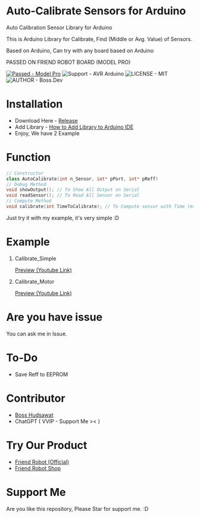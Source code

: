 # Auto-Calibrate Sensors for Arduino
Auto Calibration Sensor Library for Arduino

This is Arduino Library for Calibrate, Find (Middle or Avg. Value) of Sensors.

Based on Arduino, Can try with any board based on Arduino

PASSED ON FRIEND ROBOT BOARD (MODEL PRO)

[![Passed - Model Pro](https://img.shields.io/badge/Passed-Model_Pro-2ea44f)](http://www.friendrobotshop.com/product/65/board-model-pro)
![Support - AVR Arduino](https://img.shields.io/badge/Support-AVR_Arduino-2ea44f)
![LICENSE - MIT](https://img.shields.io/badge/LICENSE-MIT-2ea44f)
![AUTHOR - Boss.Dev](https://img.shields.io/badge/AUTHOR-Boss.Dev-2ea44f)
# Installation

- Download Here - <a href="https://github.com/BossBoxing/autocalibration_sensor/releases">Release</a>
- Add Library - <a href="https://support.arduino.cc/hc/en-us/articles/5145457742236-Add-libraries-to-Arduino-IDE">How to Add Library to Arduino IDE</a>
- Enjoy, We have 2 Example

# Function

```cpp
// Constructor
class AutoCalibrate(int n_Sensor, int* pPort, int* pReff)
// Debug Method
void showOutput(); // To Show All Output on Serial
void readSensor(); // To Read All Sensor on Serial
// Compute Method
void calibrate(int TimeToCalibrate); // To Compute sensor with Time (ms.)
```

Just try it with my example, it's very simple :D

# Example

1. Calibrate_Simple
   
   <a href="https://www.youtube.com/watch?v=DL4A0QbEVhE">Preview (Youtube Link)</a> 

2. Calibrate_Motor

    <a href="https://www.youtube.com/watch?v=yv9DqHfQLeA">Preview (Youtube Link)</a> 


# Are you have issue

You can ask me in Issue.
# To-Do

- Save Reff to EEPROM

# Contributor

- <a href="">Boss Hudsawat</a>
- ChatGPT ( VVIP - Support Me >< )

# Try Our Product

- <a href="https://www.friendrobot.co/">Friend Robot (Official)</a>
- <a href="http://www.friendrobotshop.com/">Friend Robot Shop</a>
# Support Me
Are you like this repository, Please Star for support me. :D